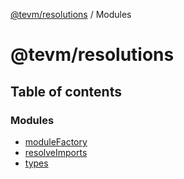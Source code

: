 [@tevm/resolutions](README.md) / Modules

# @tevm/resolutions

## Table of contents

### Modules

- [moduleFactory](modules/moduleFactory.md)
- [resolveImports](modules/resolveImports.md)
- [types](modules/types.md)

